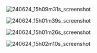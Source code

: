 ![240624_15h09m31s_screenshot](https://github.com/lcaohoanq/hypr-arch-dotfiles/assets/136492579/36ffb882-6083-4704-b261-863a2c543807)

![240624_15h01m39s_screenshot](https://github.com/lcaohoanq/hypr-arch-dotfiles/assets/136492579/18ae7be8-42f7-4cd5-8bbe-31c373e8d677)

![240624_15h01m26s_screenshot](https://github.com/lcaohoanq/hypr-arch-dotfiles/assets/136492579/05350d3d-6674-45a3-a507-543e02d82c1c)

![240624_15h02m10s_screenshot](https://github.com/lcaohoanq/hypr-arch-dotfiles/assets/136492579/977d6527-7087-42c2-b49e-d6add1ee0e34)
